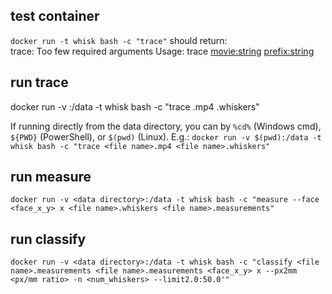 
## test container
`docker run -t whisk bash -c "trace"` should return:  
trace: Too few required arguments
Usage: trace <movie:string> <prefix:string>

## run trace
docker run -v <data directory>:/data -t whisk bash -c "trace <file name>.mp4 <file name>.whiskers"

If running directly from the data directory, you can <data directory> by `%cd%` (Windows cmd), `${PWD}` (PowerShell), or `$(pwd)` (Linux). 
E.g.: `docker run -v $(pwd):/data -t whisk bash -c "trace <file name>.mp4 <file name>.whiskers"`

## run measure
`docker run -v <data directory>:/data -t whisk bash -c "measure --face <face_x_y> x <file name>.whiskers <file name>.measurements"`

## run classify
`docker run -v <data directory>:/data -t whisk bash -c "classify <file name>.measurements <file name>.measurements <face_x_y> x --px2mm <px/mm ratio> -n <num_whiskers> --limit2.0:50.0'"`
